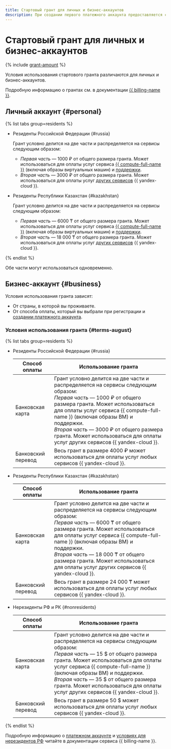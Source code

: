 ```yaml
---
title: Стартовый грант для личных и бизнес-аккаунтов
description: При создании первого платежного аккаунта предоставляется стартовый грант. Стартовый грант может быть выдан физическому или юридическому лицу только один раз, если ранее вы никогда не приобретали услуг {{ yandex-cloud }} и не активировали пробный период.
---
```


# Стартовый грант для личных и бизнес-аккаунтов

{% include [grant-amount](_includes/grant-amount.md) %}


Условия использования стартового гранта различаются для личных и бизнес-аккаунтов.


Подробную информацию о грантах см. в документации [{{ billing-name }}](../billing/concepts/bonus-account.md).


## Личный аккаунт {#personal}


{% list tabs group=residents %}

- Резиденты Российской Федерации {#russia}

  Грант условно делится на две части и распределяется на сервисы следующим образом:
  * _Первая часть_ — 1000 ₽ от общего размера гранта. Может использоваться для оплаты услуг сервиса [{{ compute-full-name }}](/services/compute) (включая образы виртуальных машин) и [поддержки](../support/overview.md).
  * _Вторая часть_ — 3000 ₽ от общего размера гранта. Может использоваться для оплаты услуг [других сервисов](../overview/concepts/services.md) {{ yandex-cloud }}.

- Резиденты Республики Казахстан {#kazakhstan}

  Грант условно делится на две части и распределяется на сервисы следующим образом:
  * _Первая часть_ — 6000 ₸ от общего размера гранта. Может использоваться для оплаты услуг сервиса [{{ compute-full-name }}](/services/compute) (включая образы виртуальных машин) и [поддержки](../support/overview.md).
  * _Вторая часть_ — 18 000 ₸ от общего размера гранта. Может использоваться для оплаты услуг [других сервисов](../overview/concepts/services.md) {{ yandex-cloud }}.

{% endlist %}



Обе части могут использоваться одновременно.


## Бизнес-аккаунт {#business}

Условия использования гранта зависят:
* От страны, в которой вы проживаете.
* От способа оплаты, который вы выбрали при регистрации и [создании платежного аккаунта](../billing/quickstart/index.md).

### Условия использования гранта {#terms-august}


{% list tabs group=residents %}

- Резиденты Российской Федерации {#russia}

  | Способ оплаты      | Использование гранта|
  |--------------------|---|
  | Банковская карта   | Грант условно делится на две части и распределяется на сервисы следующим образом:<br>_Первая часть_ — 1000 ₽ от общего размера гранта. Может использоваться для оплаты услуг сервиса {{ compute-full-name }} (включая образы ВМ) и поддержки.<br>_Вторая часть_ — 3000 ₽ от общего размера гранта. Может использоваться для оплаты услуг других сервисов {{ yandex-cloud }}.|
  | Банковский перевод | Весь грант в размере 4000 ₽ может использоваться для оплаты услуг любых сервисов {{ yandex-cloud }}.|

- Резиденты Республики Казахстан {#kazakhstan}

  | Способ оплаты | Использование гранта|
  |--------------------|---|
  | Банковская карта   | Грант условно делится на две части и распределяется на сервисы следующим образом:<br>_Первая часть_ — 6000 ₸ от общего размера гранта. Может использоваться для оплаты услуг сервиса {{ compute-full-name }} (включая образы ВМ) и поддержки.<br>_Вторая часть_ — 18 000 ₸ от общего размера гранта. Может использоваться для оплаты услуг других сервисов {{ yandex-cloud }}. |
  | Банковский перевод | Весь грант в размере 24 000 ₸ может использоваться для оплаты услуг любых сервисов {{ yandex-cloud }}.|

- Нерезиденты РФ и РК {#nonresidents}

  | Способ оплаты      | Использование гранта|
  |--------------------|---|
  | Банковская карта   | Грант условно делится на две части и распределяется на сервисы следующим образом:<br>_Первая часть_ — 15 $ от общего размера гранта. Может использоваться для оплаты услуг сервиса {{ compute-full-name }} (включая образы ВМ) и поддержки.<br>_Вторая часть_ — 35 $ от общего размера гранта. Может использоваться для оплаты услуг других сервисов {{ yandex-cloud }}.|
  | Банковский перевод | Весь грант в размере 50 $ может использоваться для оплаты услуг любых сервисов {{ yandex-cloud }}.|

{% endlist %}



Подробную информацию о [платежном аккаунте](../billing/concepts/billing-account.md) и [условиях для нерезидентов РФ](../billing/qa/non-resident.md) читайте в документации сервиса {{ billing-name }}.